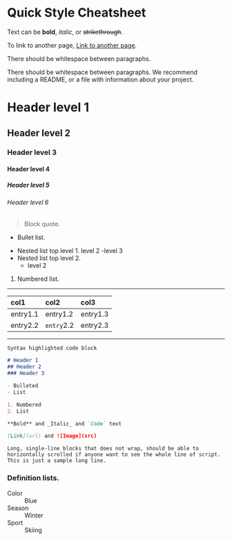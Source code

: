 # Quick Style Cheatsheet

Text can be **bold**, _italic_, or ~~strikethrough~~.

To link to another page, [Link to another page](./another-page.html).

There should be whitespace between paragraphs.

There should be whitespace between paragraphs. We recommend including a README, or a file with information about your project.

# Header level 1

## Header level 2

### Header level 3

#### Header level 4

##### Header level 5

###### Header level 6

> Block quote.

*   Bullet list.

- Nested list top level 1.
	level 2
		-level 3
- Nested list top level 2.
	- level 2

1.  Numbered list.

* * *

| col1        | col2       | col3     |
|:------------|:-----------|:---------|
| entry1.1    | entry1.2   | entry1.3 |
| entry2.2    | `entry`2.2 | entry2.3   |

* * *


```markdown
Syntax highlighted code block

# Header 1
## Header 2
### Header 3

- Bulleted
- List

1. Numbered
2. List

**Bold** and _Italic_ and `Code` text

[Link](url) and ![Image](src)
```

```
Long, single-line blocks that does not wrap, should be able to horizontally scrolled if anyone want to see the whole line of script. This is just a sample long line.
```

### Definition lists.

<dl>
<dt>Color</dt>
<dd>Blue</dd>
<dt>Season</dt>
<dd>Winter</dd>
<dt>Sport</dt>
<dd>Skiing</dd>
</dl>





